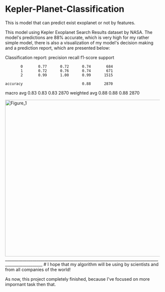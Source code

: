 # Kepler-Planet-Classification
This is model that can predict exist exoplanet or not by features.

This model using Kepler Exoplanet Search Results dataset by NASA.
The model's predictions are 88% accurate, which is very high for my rather simple model, there is also a visualization of my model's decision making and a prediction report, which are presented below:

 Classification report:               precision    recall  f1-score   support

           0       0.77      0.72      0.74       684
           1       0.72      0.76      0.74       671
           2       0.99      1.00      0.99      1515

    accuracy                           0.88      2870
   macro avg       0.83      0.83      0.83      2870
weighted avg       0.88      0.88      0.88      2870


<img width="800" height="509" alt="Figure_1" src="https://github.com/user-attachments/assets/eec65138-631b-4f8e-86b2-8ccae67b06b2" />
_________________________________________________________________________________________________
# I hope that my algorithm will be using by scientists and from all companies of the world!


As now, this project completely finished, because I've focused on more impornant task then that.

